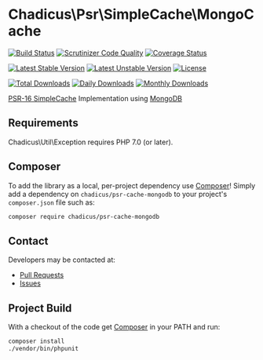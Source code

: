 # Chadicus\Psr\SimpleCache\MongoCache

[![Build Status](https://travis-ci.org/chadicus/psr-cache-mongodb.svg?branch=master)](https://travis-ci.org/chadicus/psr-cache-mongodb)
[![Scrutinizer Code Quality](https://scrutinizer-ci.com/g/chadicus/psr-cache-mongodb/badges/quality-score.png?b=master)](https://scrutinizer-ci.com/g/chadicus/psr-cache-mongodb/?branch=master)
[![Coverage Status](https://coveralls.io/repos/github/chadicus/psr-cache-mongodb/badge.svg?branch=master)](https://coveralls.io/github/chadicus/psr-cache-mongodb?branch=master)

[![Latest Stable Version](https://poser.pugx.org/chadicus/psr-cache-mongodb/v/stable)](https://packagist.org/packages/chadicus/psr-cache-mongodb)
[![Latest Unstable Version](https://poser.pugx.org/chadicus/psr-cache-mongodb/v/unstable)](https://packagist.org/packages/chadicus/psr-cache-mongodb)
[![License](https://poser.pugx.org/chadicus/psr-cache-mongodb/license)](https://packagist.org/packages/chadicus/psr-cache-mongodb)

[![Total Downloads](https://poser.pugx.org/chadicus/psr-cache-mongodb/downloads)](https://packagist.org/packages/chadicus/psr-cache-mongodb)
[![Daily Downloads](https://poser.pugx.org/chadicus/psr-cache-mongodb/d/daily)](https://packagist.org/packages/chadicus/psr-cache-mongodb)
[![Monthly Downloads](https://poser.pugx.org/chadicus/psr-cache-mongodb/d/monthly)](https://packagist.org/packages/chadicus/psr-cache-mongodb)

[PSR-16 SimpleCache](http://www.php-fig.org/psr/psr-16/) Implementation using [MongoDB](https://docs.mongodb.com/php-library/master/)

## Requirements

Chadicus\Util\Exception requires PHP 7.0 (or later).

## Composer
To add the library as a local, per-project dependency use [Composer](http://getcomposer.org)! Simply add a dependency on `chadicus/psr-cache-mongodb` to your project's `composer.json` file such as:

```sh
composer require chadicus/psr-cache-mongodb
```

## Contact
Developers may be contacted at:

 * [Pull Requests](https://github.com/chadicus/psr-cache-mongodb/pulls)
 * [Issues](https://github.com/chadicus/psr-cache-mongodb/issues)

## Project Build
With a checkout of the code get [Composer](http://getcomposer.org) in your PATH and run:

```sh
composer install
./vendor/bin/phpunit
```
